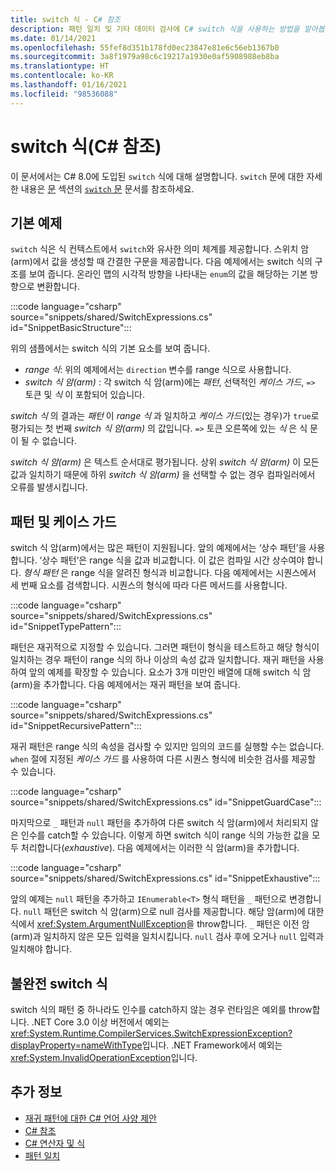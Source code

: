 ```yaml
---
title: switch 식 - C# 참조
description: 패턴 일치 및 기타 데이터 검사에 C# switch 식을 사용하는 방법을 알아봅니다.
ms.date: 01/14/2021
ms.openlocfilehash: 55fef8d351b178fd0ec23847e81e6c56eb1367b0
ms.sourcegitcommit: 3a8f1979a98c6c19217a1930e0af5908988eb8ba
ms.translationtype: HT
ms.contentlocale: ko-KR
ms.lasthandoff: 01/16/2021
ms.locfileid: "98536088"
---
```

# <a name="switch-expression-c-reference"></a>switch 식(C# 참조)

이 문서에서는 C# 8.0에 도입된 `switch` 식에 대해 설명합니다. `switch` 문에 대한 자세한 내용은 [문](../keywords/index.md) 섹션의 [`switch` 문](../keywords/switch.md) 문서를 참조하세요.

## <a name="basic-example"></a>기본 예제

`switch` 식은 식 컨텍스트에서 `switch`와 유사한 의미 체계를 제공합니다. 스위치 암(arm)에서 값을 생성할 때 간결한 구문을 제공합니다. 다음 예제에서는 switch 식의 구조를 보여 줍니다. 온라인 맵의 시각적 방향을 나타내는 `enum`의 값을 해당하는 기본 방향으로 변환합니다.

:::code language="csharp" source="snippets/shared/SwitchExpressions.cs" id="SnippetBasicStructure":::

위의 샘플에서는 switch 식의 기본 요소를 보여 줍니다.

- *range 식*: 위의 예제에서는 `direction` 변수를 range 식으로 사용합니다.
- *switch 식 암(arm)* : 각 switch 식 암(arm)에는 *패턴*, 선택적인 *케이스 가드*, `=>` 토큰 및 *식* 이 포함되어 있습니다.

*switch 식* 의 결과는 *패턴* 이 *range 식* 과 일치하고 *케이스 가드*(있는 경우)가 `true`로 평가되는 첫 번째 *switch 식 암(arm)* 의 값입니다. `=>` 토큰 오른쪽에 있는 *식* 은 식 문이 될 수 없습니다.

*switch 식 암(arm)* 은 텍스트 순서대로 평가됩니다. 상위 *switch 식 암(arm)* 이 모든 값과 일치하기 때문에 하위 *switch 식 암(arm)* 을 선택할 수 없는 경우 컴파일러에서 오류를 발생시킵니다.

## <a name="patterns-and-case-guards"></a>패턴 및 케이스 가드

switch 식 암(arm)에서는 많은 패턴이 지원됩니다. 앞의 예제에서는 ‘상수 패턴’을 사용합니다. ‘상수 패턴’은 range 식을 값과 비교합니다. 이 값은 컴파일 시간 상수여야 합니다. *형식 패턴* 은 range 식을 알려진 형식과 비교합니다. 다음 예제에서는 시퀀스에서 세 번째 요소를 검색합니다. 시퀀스의 형식에 따라 다른 메서드를 사용합니다.

:::code language="csharp" source="snippets/shared/SwitchExpressions.cs" id="SnippetTypePattern":::

패턴은 재귀적으로 지정할 수 있습니다. 그러면 패턴이 형식을 테스트하고 해당 형식이 일치하는 경우 패턴이 range 식의 하나 이상의 속성 값과 일치합니다. 재귀 패턴을 사용하여 앞의 예제를 확장할 수 있습니다. 요소가 3개 미만인 배열에 대해 switch 식 암(arm)을 추가합니다. 다음 예제에서는 재귀 패턴을 보여 줍니다.

:::code language="csharp" source="snippets/shared/SwitchExpressions.cs" id="SnippetRecursivePattern":::

재귀 패턴은 range 식의 속성을 검사할 수 있지만 임의의 코드를 실행할 수는 없습니다. `when` 절에 지정된 *케이스 가드* 를 사용하여 다른 시퀀스 형식에 비슷한 검사를 제공할 수 있습니다.

:::code language="csharp" source="snippets/shared/SwitchExpressions.cs" id="SnippetGuardCase":::

마지막으로 `_` 패턴과 `null` 패턴을 추가하여 다른 switch 식 암(arm)에서 처리되지 않은 인수를 catch할 수 있습니다. 이렇게 하면 switch 식이 range 식의 가능한 값을 모두 처리합니다(*exhaustive*). 다음 예제에서는 이러한 식 암(arm)을 추가합니다.

:::code language="csharp" source="snippets/shared/SwitchExpressions.cs" id="SnippetExhaustive":::

앞의 예제는 `null` 패턴을 추가하고 `IEnumerable<T>` 형식 패턴을 `_` 패턴으로 변경합니다. `null` 패턴은 switch 식 암(arm)으로 null 검사를 제공합니다. 해당 암(arm)에 대한 식에서 <xref:System.ArgumentNullException>을 throw합니다. `_` 패턴은 이전 암(arm)과 일치하지 않은 모든 입력을 일치시킵니다. `null` 검사 후에 오거나 `null` 입력과 일치해야 합니다.

## <a name="non-exhaustive-switch-expressions"></a>불완전 switch 식

switch 식의 패턴 중 하나라도 인수를 catch하지 않는 경우 런타임은 예외를 throw합니다. .NET Core 3.0 이상 버전에서 예외는 <xref:System.Runtime.CompilerServices.SwitchExpressionException?displayProperty=nameWithType>입니다. .NET Framework에서 예외는 <xref:System.InvalidOperationException>입니다.

## <a name="see-also"></a>추가 정보

- [재귀 패턴에 대한 C# 언어 사양 제안](~/_csharplang/proposals/csharp-8.0/patterns.md#switch-expression)
- [C# 참조](../index.md)
- [C# 연산자 및 식](index.md)
- [패턴 일치](../../pattern-matching.md)
